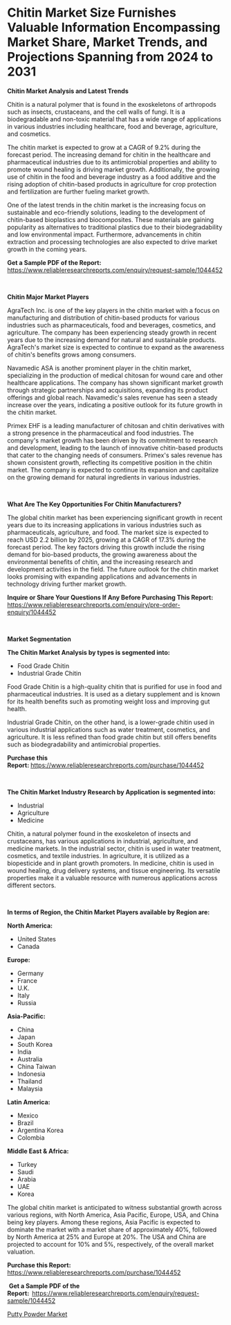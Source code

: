 <p><h1>Chitin Market Size Furnishes Valuable Information Encompassing Market Share, Market Trends, and Projections Spanning from 2024 to 2031</h1></p><p><strong>Chitin Market Analysis and Latest Trends</strong></p>
<p><p>Chitin is a natural polymer that is found in the exoskeletons of arthropods such as insects, crustaceans, and the cell walls of fungi. It is a biodegradable and non-toxic material that has a wide range of applications in various industries including healthcare, food and beverage, agriculture, and cosmetics.</p><p>The chitin market is expected to grow at a CAGR of 9.2% during the forecast period. The increasing demand for chitin in the healthcare and pharmaceutical industries due to its antimicrobial properties and ability to promote wound healing is driving market growth. Additionally, the growing use of chitin in the food and beverage industry as a food additive and the rising adoption of chitin-based products in agriculture for crop protection and fertilization are further fueling market growth.</p><p>One of the latest trends in the chitin market is the increasing focus on sustainable and eco-friendly solutions, leading to the development of chitin-based bioplastics and biocomposites. These materials are gaining popularity as alternatives to traditional plastics due to their biodegradability and low environmental impact. Furthermore, advancements in chitin extraction and processing technologies are also expected to drive market growth in the coming years.</p></p>
<p><strong>Get a Sample PDF of the Report:&nbsp;</strong> <a href="https://www.reliableresearchreports.com/enquiry/request-sample/1044452">https://www.reliableresearchreports.com/enquiry/request-sample/1044452</a></p>
<p>&nbsp;</p>
<p><strong>Chitin Major Market Players</strong></p>
<p><p>AgraTech Inc. is one of the key players in the chitin market with a focus on manufacturing and distribution of chitin-based products for various industries such as pharmaceuticals, food and beverages, cosmetics, and agriculture. The company has been experiencing steady growth in recent years due to the increasing demand for natural and sustainable products. AgraTech's market size is expected to continue to expand as the awareness of chitin's benefits grows among consumers.</p><p>Navamedic ASA is another prominent player in the chitin market, specializing in the production of medical chitosan for wound care and other healthcare applications. The company has shown significant market growth through strategic partnerships and acquisitions, expanding its product offerings and global reach. Navamedic's sales revenue has seen a steady increase over the years, indicating a positive outlook for its future growth in the chitin market.</p><p>Primex EHF is a leading manufacturer of chitosan and chitin derivatives with a strong presence in the pharmaceutical and food industries. The company's market growth has been driven by its commitment to research and development, leading to the launch of innovative chitin-based products that cater to the changing needs of consumers. Primex's sales revenue has shown consistent growth, reflecting its competitive position in the chitin market. The company is expected to continue its expansion and capitalize on the growing demand for natural ingredients in various industries.</p></p>
<p>&nbsp;</p>
<p><strong>What Are The Key Opportunities For Chitin Manufacturers?</strong></p>
<p><p>The global chitin market has been experiencing significant growth in recent years due to its increasing applications in various industries such as pharmaceuticals, agriculture, and food. The market size is expected to reach USD 2.2 billion by 2025, growing at a CAGR of 17.3% during the forecast period. The key factors driving this growth include the rising demand for bio-based products, the growing awareness about the environmental benefits of chitin, and the increasing research and development activities in the field. The future outlook for the chitin market looks promising with expanding applications and advancements in technology driving further market growth.</p></p>
<p><strong>Inquire or Share Your Questions If Any Before Purchasing This Report:</strong> <a href="https://www.reliableresearchreports.com/enquiry/pre-order-enquiry/1044452">https://www.reliableresearchreports.com/enquiry/pre-order-enquiry/1044452</a></p>
<p>&nbsp;</p>
<p><strong>Market Segmentation</strong></p>
<p><strong>The Chitin Market Analysis by types is segmented into:</strong></p>
<p><ul><li>Food Grade Chitin</li><li>Industrial Grade Chitin</li></ul></p>
<p><p>Food Grade Chitin is a high-quality chitin that is purified for use in food and pharmaceutical industries. It is used as a dietary supplement and is known for its health benefits such as promoting weight loss and improving gut health. </p><p>Industrial Grade Chitin, on the other hand, is a lower-grade chitin used in various industrial applications such as water treatment, cosmetics, and agriculture. It is less refined than food grade chitin but still offers benefits such as biodegradability and antimicrobial properties.</p></p>
<p><strong>Purchase this Report:&nbsp;</strong><a href="https://www.reliableresearchreports.com/purchase/1044452">https://www.reliableresearchreports.com/purchase/1044452</a></p>
<p>&nbsp;</p>
<p><strong>The Chitin Market Industry Research by Application is segmented into:</strong></p>
<p><ul><li>Industrial</li><li>Agriculture</li><li>Medicine</li></ul></p>
<p><p>Chitin, a natural polymer found in the exoskeleton of insects and crustaceans, has various applications in industrial, agriculture, and medicine markets. In the industrial sector, chitin is used in water treatment, cosmetics, and textile industries. In agriculture, it is utilized as a biopesticide and in plant growth promoters. In medicine, chitin is used in wound healing, drug delivery systems, and tissue engineering. Its versatile properties make it a valuable resource with numerous applications across different sectors.</p></p>
<p>&nbsp;</p>
<p><strong>In terms of Region, the Chitin Market Players available by Region are:</strong></p>
<p>
    <p> <strong> North America: </strong>
        <ul>
            <li>United States</li>
            <li>Canada</li>
        </ul>
        </p> 
    <p> <strong> Europe: </strong>
        <ul>
            <li>Germany</li>
            <li>France</li>
            <li>U.K.</li>
            <li>Italy</li>
            <li>Russia</li>
        </ul>
        </p> 
    <p> <strong> Asia-Pacific: </strong>
        <ul>
            <li>China</li>
            <li>Japan</li>
            <li>South Korea</li>
            <li>India</li>
            <li>Australia</li>
            <li>China Taiwan</li>
            <li>Indonesia</li>
            <li>Thailand</li>
            <li>Malaysia</li>
        </ul>
        </p> 
    <p> <strong> Latin America: </strong>
        <ul>
            <li>Mexico</li>
            <li>Brazil</li>
            <li>Argentina Korea</li>
            <li>Colombia</li>
        </ul>
        </p> 
    <p> <strong> Middle East & Africa: </strong>
        <ul>
            <li>Turkey</li>
            <li>Saudi</li>
            <li>Arabia</li>
            <li>UAE</li>
            <li>Korea</li>
        </ul>
    </p>
    </p>
<p><p>The global chitin market is anticipated to witness substantial growth across various regions, with North America, Asia Pacific, Europe, USA, and China being key players. Among these regions, Asia Pacific is expected to dominate the market with a market share of approximately 40%, followed by North America at 25% and Europe at 20%. The USA and China are projected to account for 10% and 5%, respectively, of the overall market valuation.</p></p>
<p><strong>Purchase this Report: </strong><a href="https://www.reliableresearchreports.com/purchase/1044452">https://www.reliableresearchreports.com/purchase/1044452</a></p>
<p>&nbsp;<strong>Get a Sample PDF of the Report:&nbsp;&nbsp;</strong><a href="https://www.reliableresearchreports.com/enquiry/request-sample/1044452">https://www.reliableresearchreports.com/enquiry/request-sample/1044452</a></p>
<p><strong></strong></p>
<p><p><a href="https://github.com/RickHolmes3/Market-Research-Report-List-3/blob/main/putty-powder-market.md">Putty Powder Market</a></p></p>